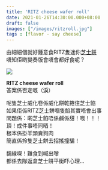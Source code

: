 ```yaml
---
title: 'RITZ cheese wafer roll'
date: 2021-01-26T14:30:00.000+08:00
draft: false
images: ["/images/ritzroll.jpg"]
tags : [flavor - say cheese]
---
```


由細細個就好鍾意食RITZ隻迷你[芝士餅](https://hidie.net/nabiscoritz/)  
唔知佢啲變奏版會唔會都好食呢？  

![](/images/ritzroll.jpg)

**RITZ cheese wafer roll**  
答案係否定嘅（淚）  
  
呢隻芝士威化卷係威化餅乾捲住芝士餡  
如果佢係RITZ芝士餅嗰隻餡其實唔會出事  
問題係：啲芝士餡唔係鹹係甜！嘅！！！  
頂！成件事唔同晒！  
根本係掛羊頭賣狗肉  
簡直係拎隻芝士餅去招搖撞騙！  
  
黐線㗎！難食到喊出嚟    
都係去隊返盒芝士餅平衡吓心理...  
